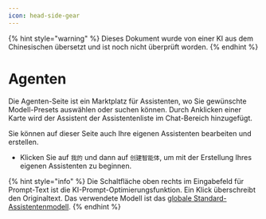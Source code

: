 ```yaml
---
icon: head-side-gear
---
```


{% hint style="warning" %}
Dieses Dokument wurde von einer KI aus dem Chinesischen übersetzt und ist noch nicht überprüft worden.
{% endhint %}

# Agenten

Die Agenten-Seite ist ein Marktplatz für Assistenten, wo Sie gewünschte Modell-Presets auswählen oder suchen können. Durch Anklicken einer Karte wird der Assistent der Assistentenliste im Chat-Bereich hinzugefügt.

Sie können auf dieser Seite auch Ihre eigenen Assistenten bearbeiten und erstellen.

* Klicken Sie auf `我的` und dann auf `创建智能体`, um mit der Erstellung Ihres eigenen Assistenten zu beginnen.

{% hint style="info" %}
Die Schaltfläche oben rechts im Eingabefeld für Prompt-Text ist die KI-Prompt-Optimierungsfunktion. Ein Klick überschreibt den Originaltext. Das verwendete Modell ist das [globale Standard-Assistentenmodell](broken-reference).
{% endhint %}